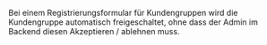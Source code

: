 Bei einem Registrierungsformular für Kundengruppen wird die Kundengruppe automatisch freigeschaltet, ohne dass der Admin im Backend diesen Akzeptieren / ablehnen muss.
